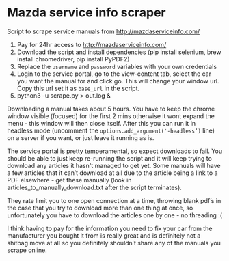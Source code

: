 # Mazda service info scraper

Script to scrape service manuals from http://mazdaserviceinfo.com/

1. Pay for 24hr access to http://mazdaserviceinfo.com/
2. Download the script and install dependencies (pip install selenium, brew install chromedriver, pip install PyPDF2)
3. Replace the `username` and `password` variables with your own credentials
4. Login to the service portal, go to the view-content tab, select the car you want the manual for and click go. This will change your window url. Copy this url set it as `base_url` in the script.
5. python3 -u scrape.py > out.log &

Downloading a manual takes about 5 hours. You have to keep the chrome window visible (focused) for the first 2 mins otherwise it wont expand the menu - this window will then close itself.
After this you can run it in headless mode (uncomment the `options.add_argument('-headless’)` line) on a server if you want, or just leave it running as is.

The service portal is pretty temperamental, so expect downloads to fail. You should be able to just keep re-running the script and it will keep trying to download any articles it hasn't managed to get yet.
Some manuals will have a few articles that it can’t download at all due to the article being a link to a PDF elsewhere - get these manually (look in articles_to_manually_download.txt after the script terminates).

They rate limit you to one open connection at a time, throwing blank pdf’s in the case that you try to download more than one thing at once, so unfortunately you have to download the articles one by one - no threading :(

I think having to pay for the information you need to fix your car from the manufacturer you bought it from is really great and is definitely not a shitbag move at all so you definitely shouldn’t share any of the manuals you scrape online.
